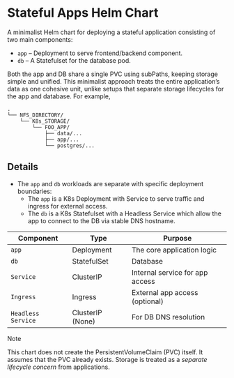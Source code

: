 # Stateful Apps Helm Chart

A minimalist Helm chart for deploying a stateful application consisting of two main components:

- `app` – Deployment to serve frontend/backend component.
- `db` – A Statefulset for the database pod.

Both the app and DB share a single PVC using subPaths, keeping storage simple and unified. This minimalist approach treats the entire application’s data as one cohesive unit, unlike setups that separate storage lifecycles for the app and database. For example, 
```
.
└── NFS_DIRECTORY/
    └── K8s_STORAGE/
        └── FOO_APP/
            ├── data/...
            ├── app/...
            └── postgres/...
```


## Details
- The `app` and `db` workloads are separate with specific deployment boundaries:
  - The `app` is a K8s Deployment with Service to serve traffic and ingress for external access.
  - The `db` is a K8s Statefulset with a Headless Service which allow the app to connect to the DB via stable DNS hostname.

| Component | Type         | Purpose                                |
|-----------|--------------|----------------------------------------|
| `app`     | Deployment   | The core application logic            |
| `db`      | StatefulSet  | Database                              |
| `Service` | ClusterIP    | Internal service for app access        |
| `Ingress` | Ingress      | External app access (optional)         |
| `Headless Service` | ClusterIP (None) | For DB DNS resolution        |



> [!Note]
>  This chart does not create the PersistentVolumeClaim (PVC) itself. It assumes that the PVC already exists.  Storage is treated as a *separate lifecycle concern* from applications.
